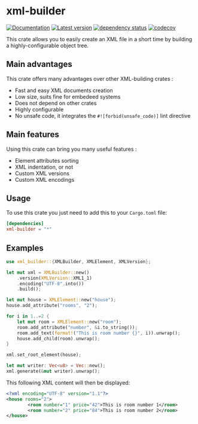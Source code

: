 # xml-builder

[![Documentation](https://docs.rs/xml-builder/badge.svg)](https://docs.rs/xml-builder)
[![Latest version](https://img.shields.io/crates/v/xml-builder.svg)](https://crates.io/crates/xml-builder)
[![dependency status](https://deps.rs/repo/github/cocool97/xml-builder/status.svg)](https://deps.rs/repo/github/cocool97/xml-builder)
[![codecov](https://codecov.io/gh/cocool97/xml-builder/branch/master/graph/badge.svg?token=2PMZ6D9E5M)](https://codecov.io/gh/cocool97/xml-builder)

This crate allows you to easily create an XML file in a short time by building a highly-configurable object tree.

## Main advantages

This crate offers many advantages over other XML-building crates :

* Fast and easy XML documents creation
* Low size, suits fine for embedeed systems
* Does not depend on other crates
* Highly configurable
* No unsafe code, it integrates the `#![forbid(unsafe_code)]` lint directive

## Main features

Using this crate can bring you many useful features :

* Element attributes sorting
* XML indentation, or not
* Custom XML versions
* Custom XML encodings

## Usage

To use this crate you just need to add this to your `Cargo.toml` file:

```toml
[dependencies]
xml-builder = "*"
```

## Examples

```rust
use xml_builder::{XMLBuilder, XMLElement, XMLVersion};

let mut xml = XMLBuilder::new()
    .version(XMLVersion::XML1_1)
    .encoding("UTF-8".into())
    .build();

let mut house = XMLElement::new("house");
house.add_attribute("rooms", "2");

for i in 1..=2 {
    let mut room = XMLElement::new("room");
    room.add_attribute("number", &i.to_string());
    room.add_text(format!("This is room number {}", i)).unwrap();
    house.add_child(room).unwrap();
}

xml.set_root_element(house);

let mut writer: Vec<u8> = Vec::new();
xml.generate(&mut writer).unwrap();
```

This following XML content will then be displayed:

```xml
<?xml encoding="UTF-8" version="1.1"?>
<house rooms="2">
        <room number="1" price="42">This is room number 1</room>
        <room number="2" price="84">This is room number 2</room>
</house>
```
